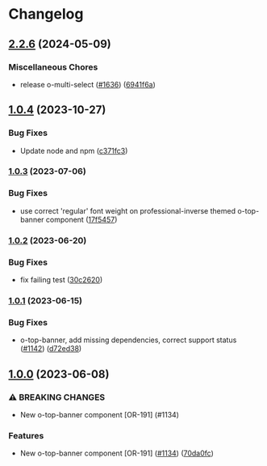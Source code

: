 # Changelog

## [2.2.6](https://github.com/Financial-Times/origami/compare/o-top-banner-v1.0.4...o-top-banner-v2.2.6) (2024-05-09)


### Miscellaneous Chores

* release o-multi-select ([#1636](https://github.com/Financial-Times/origami/issues/1636)) ([6941f6a](https://github.com/Financial-Times/origami/commit/6941f6a832d6e35f099a679659c3acbc49e54999))

## [1.0.4](https://github.com/Financial-Times/origami/compare/o-top-banner-v1.0.3...o-top-banner-v1.0.4) (2023-10-27)


### Bug Fixes

* Update node and npm ([c371fc3](https://github.com/Financial-Times/origami/commit/c371fc3f7f2d66266dbca95862ecef3ddeb1f339))

### [1.0.3](https://www.github.com/Financial-Times/origami/compare/o-top-banner-v1.0.2...o-top-banner-v1.0.3) (2023-07-06)


### Bug Fixes

* use correct 'regular' font weight on professional-inverse themed o-top-banner component ([17f5457](https://www.github.com/Financial-Times/origami/commit/17f54573ff12715f6e34fe0c1606fb7faed95b00))

### [1.0.2](https://www.github.com/Financial-Times/origami/compare/o-top-banner-v1.0.1...o-top-banner-v1.0.2) (2023-06-20)


### Bug Fixes

* fix failing test ([30c2620](https://www.github.com/Financial-Times/origami/commit/30c2620be4ab2b8e54b4413e244420b163748195))

### [1.0.1](https://www.github.com/Financial-Times/origami/compare/o-top-banner-v1.0.0...o-top-banner-v1.0.1) (2023-06-15)


### Bug Fixes

* o-top-banner, add missing dependencies, correct support status ([#1142](https://www.github.com/Financial-Times/origami/issues/1142)) ([d72ed38](https://www.github.com/Financial-Times/origami/commit/d72ed38a296d219b72bcf006455f1417a131303b))

## [1.0.0](https://www.github.com/Financial-Times/origami/compare/o-top-banner-v0.0.0...o-top-banner-v1.0.0) (2023-06-08)


### ⚠ BREAKING CHANGES

* New o-top-banner component [OR-191] (#1134)

### Features

* New o-top-banner component [OR-191] ([#1134](https://www.github.com/Financial-Times/origami/issues/1134)) ([70da0fc](https://www.github.com/Financial-Times/origami/commit/70da0fc4e87120338ae47ed561fe1651cbc6d820))
